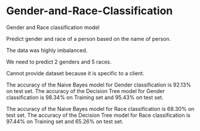 # Gender-and-Race-Classification
Gender and Race classification model

Predict gender and race of a person based on the name of person.

The data was highly imbalanced.

We need to predict 2 genders and 5 races.

Cannot provide dataset because it is specific to a client.

The accuracy of the Naive Bayes model for Gender classification is 92.13% on test set.
The accuracy of the Decision Tree model for Gender classification is 98.34% on Training set and 95.43% on test set.

The accuracy of the Naive Bayes model for Race classification is 68.30% on test set.
The accuracy of the Decision Tree model for Race classification is 97.44% on Training set and 65.26% on test set.

